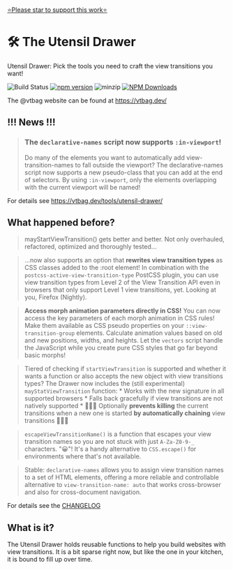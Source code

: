 [⭐️Please star to support this work⭐️](https://github.com/vtbag/utensil-drawer)

# 🛠 The Utensil Drawer

Utensil Drawer: Pick the tools you need to craft the view transitions you want!

![Build Status](https://github.com/vtbag/utensil-drawer/actions/workflows/run-build.yml/badge.svg)
[![npm version](https://img.shields.io/npm/v/@vtbag/utensil-drawer/latest)](https://www.npmjs.com/package/@vtbag/utensil-drawer)
![minzip](https://badgen.net/bundlephobia/minzip/@vtbag/utensil-drawer)
[![NPM Downloads](https://img.shields.io/npm/dw/@vtbag/utensil-drawer)](https://www.npmjs.com/package/@vtbag/utensil-drawer)

The @vtbag website can be found at https://vtbag.dev/

## !!! News !!!

> ### The `declarative-names` script now supports `:in-viewport`!
>
> Do many of the elements you want to automatically add view-transition-names to fall outside the viewport? The declarative-names script now supports a new pseudo-class that you can add at the end of selectors. By using `:in-viewport`, only the elements overlapping with the current viewport will be named!

For details see https://vtbag.dev/tools/utensil-drawer/


## What happened before?

> mayStartViewTransition() gets better and better. Not only overhauled, refactored, optimized and thoroughly tested...

> ...now also supports an option that **rewrites view transition types** as CSS classes added to the :root element! In combination with the `postcss-active-view-transition-type` PostCSS plugin, you can use view transition types from Level 2 of the View Transition API even in browsers that only support Level 1 view transitions, yet. Looking at you, Firefox (Nightly). 

> **Access morph animation parameters directly in CSS!**
You can now access the key parameters of each morph animation in CSS rules! Make them available as CSS pseudo properties on your `::view-transition-group` elements. Calculate animation values based on old and new positions, widths, and heights. Let the `vectors` script handle the JavaScript while you create pure CSS styles that go far beyond basic morphs!


> Tiered of checking if `startViewTransition` is supported and whether it wants a function or also accepts the new object with view transitions types? The Drawer now includes the (still experimental) `mayStatViewTransition` function:
    * Works with the new signature in all supported browsers
    * Falls back gracefully if view transitions are not  natively supported
    * 🥁🥁🥁 Optionally **prevents killing** the current transitions when a new one is started **by automatically chaining** view transitions 🥁🥁🥁


> `escapeViewTransitionName()` is a function that escapes your view transition names so you are not stuck with just `A-Za-Z0-9-_` characters. "😀"! It's a handy alternative to `CSS.escape()` for environments where that's not available.

> Stable: `declarative-names` allows you to assign view transition names to a set of HTML elements, offering a more reliable and controllable alternative to `view-transition-name: auto` that works cross-browser and also for cross-document navigation.

For details see the [CHANGELOG](https://github.com/vtbag/utensil-drawer/blob/main/CHANGELOG.md)

## What is it?

The Utensil Drawer holds reusable functions to help you build websites with view transitions. It is a bit sparse right now, but like the one in your kitchen, it is bound to fill up over time.

